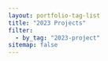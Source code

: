 ```yaml
---
layout: portfolio-tag-list
title: "2023 Projects"
filter:
  - by_tag: "2023-project"
sitemap: false
---
```

